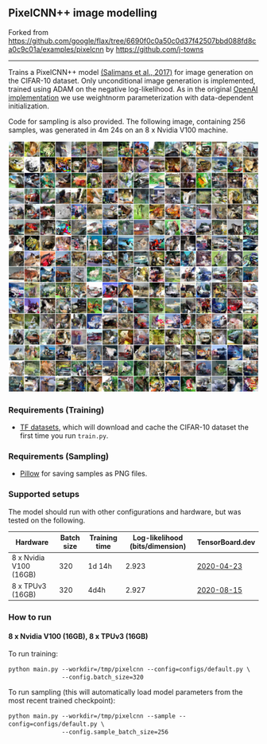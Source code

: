 ## PixelCNN++ image modelling

Forked from https://github.com/google/flax/tree/6690f0c0a50c0d37f42507bbd088fd8ca0c9c01a/examples/pixelcnn by https://github.com/j-towns

------

Trains a PixelCNN++ model [(Salimans et al.,
2017)](https://arxiv.org/abs/1701.05517) for image generation on the CIFAR-10 dataset.
Only unconditional image generation is implemented, trained using ADAM
on the negative log-likelihood. As in the original [OpenAI implementation](https://github.com/openai/pixel-cnn)
we use weightnorm parameterization with data-dependent initialization.

Code for sampling is also provided. The following image, containing 256 samples, was generated in 4m 24s
on an 8 x Nvidia V100 machine.

![alt text](sample.png "PixelCNN++ samples.")
### Requirements (Training)
* [TF datasets](https://www.tensorflow.org/datasets), which will download and cache the CIFAR-10 dataset the first time you
  run `train.py`.

### Requirements (Sampling)
* [Pillow](https://pillow.readthedocs.io/en/stable/) for saving samples as PNG files.

### Supported setups
The model should run with other configurations and hardware, but was tested on the following.

| Hardware | Batch size | Training time | Log-likelihood (bits/dimension) | TensorBoard.dev |
| --- | --- | --- | --- | --- |
| 8 x Nvidia V100 (16GB)  | 320  |  1d 14h | 2.923 | [2020-04-23](https://tensorboard.dev/experiment/t8fM3u2zSJG7tAx6YbXHkQ/) |
| 8 x TPUv3 (16GB)  | 320  |  4d4h | 2.927 | [2020-08-15](https://tensorboard.dev/experiment/6rTypNzlSN2o7pfNWJOjMw/) |

### How to run
#### 8 x Nvidia V100 (16GB), 8 x TPUv3 (16GB)

To run training:

```
python main.py --workdir=/tmp/pixelcnn --config=configs/default.py \
               --config.batch_size=320
```

To run sampling (this will automatically load model parameters from the most
recent trained checkpoint):

```
python main.py --workdir=/tmp/pixelcnn --sample --config=configs/default.py \
               --config.sample_batch_size=256
```
